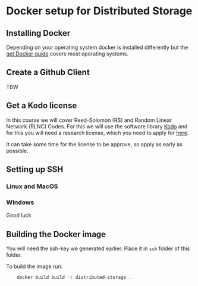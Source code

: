 # Docker setup for Distributed Storage 

## Installing Docker 

Depending on your operating system docker is installed differently but the [get Docker guide](https://docs.docker.com/get-docker/) covers most operating systems. 

## Create a Github Client

TBW

## Get a Kodo license

In this course we will cover Reed-Solomon (RS) and Random Linear Network (RLNC) Codes.
For this we will use the software library [Kodo](https://www.steinwurf.com/products/kodo.html) and for this you will need a research license, which you need to apply for [here](https://www.steinwurf.com/license.html).

It can take some time for the license to be approve, so apply as early as possible. 

## Setting up SSH 

### Linux and MacOS 

### Windows 

Good luck

## Building the Docker image 

You will need the ssh-key we generated earlier.
Place it in `ssh` folder of this folder. 

To build the image run:

```bash 
    docker build build -t distributed-storage .
```


